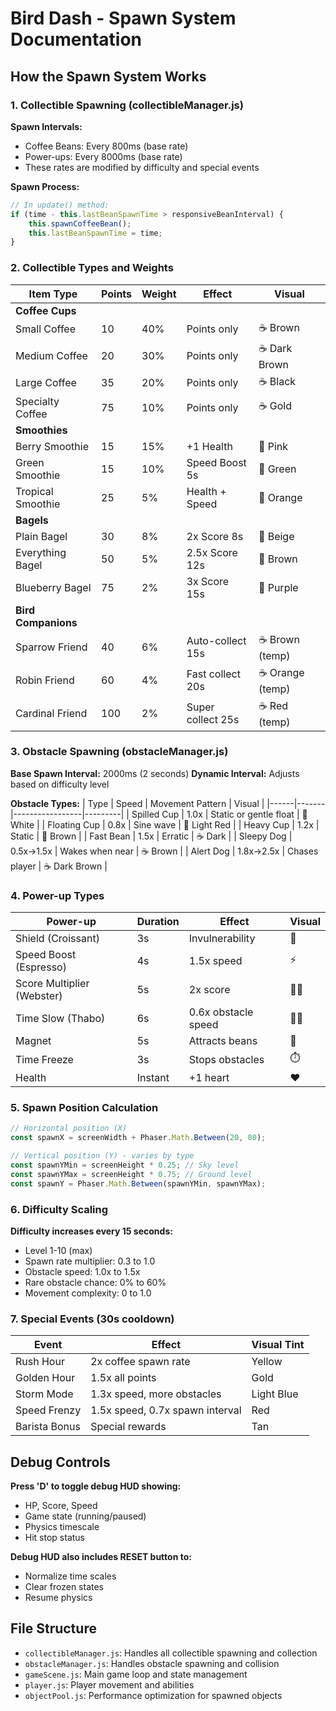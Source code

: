 # Bird Dash - Spawn System Documentation

## How the Spawn System Works

### 1. Collectible Spawning (collectibleManager.js)

**Spawn Intervals:**
- Coffee Beans: Every 800ms (base rate)
- Power-ups: Every 8000ms (base rate)
- These rates are modified by difficulty and special events

**Spawn Process:**
```javascript
// In update() method:
if (time - this.lastBeanSpawnTime > responsiveBeanInterval) {
    this.spawnCoffeeBean();
    this.lastBeanSpawnTime = time;
}
```

### 2. Collectible Types and Weights

| Item Type | Points | Weight | Effect | Visual |
|-----------|--------|--------|--------|---------|
| **Coffee Cups** |
| Small Coffee | 10 | 40% | Points only | ☕ Brown |
| Medium Coffee | 20 | 30% | Points only | ☕ Dark Brown |
| Large Coffee | 35 | 20% | Points only | ☕ Black |
| Specialty Coffee | 75 | 10% | Points only | ☕ Gold |
| **Smoothies** |
| Berry Smoothie | 15 | 15% | +1 Health | 🥤 Pink |
| Green Smoothie | 15 | 10% | Speed Boost 5s | 🥤 Green |
| Tropical Smoothie | 25 | 5% | Health + Speed | 🥤 Orange |
| **Bagels** |
| Plain Bagel | 30 | 8% | 2x Score 8s | 🥐 Beige |
| Everything Bagel | 50 | 5% | 2.5x Score 12s | 🥐 Brown |
| Blueberry Bagel | 75 | 2% | 3x Score 15s | 🥐 Purple |
| **Bird Companions** |
| Sparrow Friend | 40 | 6% | Auto-collect 15s | ☕ Brown (temp) |
| Robin Friend | 60 | 4% | Fast collect 20s | ☕ Orange (temp) |
| Cardinal Friend | 100 | 2% | Super collect 25s | ☕ Red (temp) |

### 3. Obstacle Spawning (obstacleManager.js)

**Base Spawn Interval:** 2000ms (2 seconds)
**Dynamic Interval:** Adjusts based on difficulty level

**Obstacle Types:**
| Type | Speed | Movement Pattern | Visual |
|------|-------|-----------------|---------|
| Spilled Cup | 1.0x | Static or gentle float | 🥤 White |
| Floating Cup | 0.8x | Sine wave | 🥤 Light Red |
| Heavy Cup | 1.2x | Static | 🥤 Brown |
| Fast Bean | 1.5x | Erratic | ☕ Dark |
| Sleepy Dog | 0.5x→1.5x | Wakes when near | ☕ Brown |
| Alert Dog | 1.8x→2.5x | Chases player | ☕ Dark Brown |

### 4. Power-up Types

| Power-up | Duration | Effect | Visual |
|----------|----------|--------|---------|
| Shield (Croissant) | 3s | Invulnerability | 🥐 |
| Speed Boost (Espresso) | 4s | 1.5x speed | ⚡ |
| Score Multiplier (Webster) | 5s | 2x score | 👨‍💼 |
| Time Slow (Thabo) | 6s | 0.6x obstacle speed | 👨‍🍳 |
| Magnet | 5s | Attracts beans | 🧲 |
| Time Freeze | 3s | Stops obstacles | ⏱️ |
| Health | Instant | +1 heart | ❤️ |

### 5. Spawn Position Calculation

```javascript
// Horizontal position (X)
const spawnX = screenWidth + Phaser.Math.Between(20, 80);

// Vertical position (Y) - varies by type
const spawnYMin = screenHeight * 0.25; // Sky level
const spawnYMax = screenHeight * 0.75; // Ground level
const spawnY = Phaser.Math.Between(spawnYMin, spawnYMax);
```

### 6. Difficulty Scaling

**Difficulty increases every 15 seconds:**
- Level 1-10 (max)
- Spawn rate multiplier: 0.3 to 1.0
- Obstacle speed: 1.0x to 1.5x
- Rare obstacle chance: 0% to 60%
- Movement complexity: 0 to 1.0

### 7. Special Events (30s cooldown)

| Event | Effect | Visual Tint |
|-------|--------|-------------|
| Rush Hour | 2x coffee spawn rate | Yellow |
| Golden Hour | 1.5x all points | Gold |
| Storm Mode | 1.3x speed, more obstacles | Light Blue |
| Speed Frenzy | 1.5x speed, 0.7x spawn interval | Red |
| Barista Bonus | Special rewards | Tan |

## Debug Controls

**Press 'D' to toggle debug HUD showing:**
- HP, Score, Speed
- Game state (running/paused)
- Physics timescale
- Hit stop status

**Debug HUD also includes RESET button to:**
- Normalize time scales
- Clear frozen states
- Resume physics

## File Structure

- `collectibleManager.js`: Handles all collectible spawning and collection
- `obstacleManager.js`: Handles obstacle spawning and collision
- `gameScene.js`: Main game loop and state management
- `player.js`: Player movement and abilities
- `objectPool.js`: Performance optimization for spawned objects
